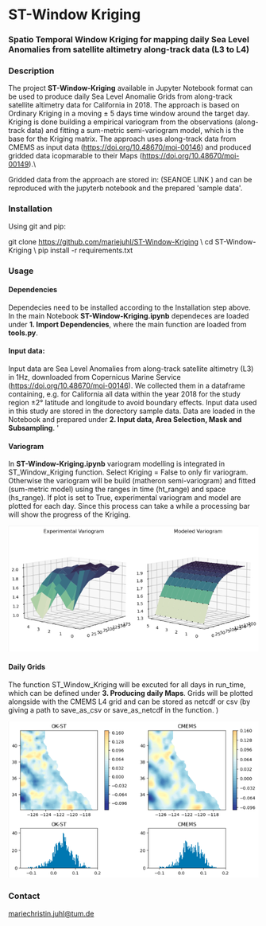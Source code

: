 # **ST-Window Kriging** 
### **Spatio Temporal Window Kriging** for mapping daily Sea Level Anomalies from satellite altimetry along-track data (L3 to L4)


### Description 
The project **ST-Window-Kriging** available in Jupyter Notebook format can be used to produce daily Sea Level Anomalie Grids from along-track satellite altimetry data for California in 2018. The approach is based on Ordinary Kriging in a moving $\pm$ 5 days time window around the target day. Kriging is done building a empirical variogram from the observations (along-track data) and fitting a sum-metric semi-variogram model, which is the base for the Kriging matrix. The approach uses along-track data from CMEMS as input data (https://doi.org/10.48670/moi-00146) and produced gridded data icopmarable to their Maps (https://doi.org/10.48670/moi-00149).\\

Gridded data from the approach are stored in: (SEANOE LINK ) and can be reproduced with the jupyterb notebook and the prepared 'sample data'.


### Installation 
Using git and pip: 

git clone https://github.com/mariejuhl/ST-Window-Kriging \\
cd ST-Window-Kriging \\
pip install -r requirements.txt


### Usage 
#### Dependencies
Dependecies need to be installed according to the Installation step above. In the main Notebook  **ST-Window-Kriging.ipynb** dependeces are loaded under **1. Import Dependencies**, where the main function are loaded from **tools.py**. 

#### Input data:
Input data are Sea Level Anomalies from along-track satellite altimetry (L3) in 1Hz, downloaded from Copernicus Marine Service (https://doi.org/10.48670/moi-00146). We collected them in a dataframe containing, e.g. for California all data within the year 2018 for the study region $\pm$2° latitude and longitude to avoid boundary effects. Input data used in this study are stored in the dorectory sample data. Data are loaded in the Notebook and prepared under **2. Input data, Area Selection, Mask and Subsampling**. '

#### Variogram 
In **ST-Window-Kriging.ipynb** variogram modelling is integrated in ST_Window_Kriging function. Select Kriging = False to only fir variogram. Otherwise the variogram will be build (matheron semi-variogram) and fitted (sum-metric model) using the ranges in time (ht_range) and space (hs_range). If plot is set to True, experimental variogram and model are plotted for each day. Since this process can take a while a processing bar will show the progress of the Kriging.

![Alt text](sample_variogram.png)

#### Daily Grids
The function ST_Window_Kriging will be excuted for all days in run_time, which can be defined under **3. Producing daily Maps**. Grids will be plotted alongside with the CMEMS L4 grid and can be stored as netcdf or csv (by giving a path to save_as_csv or save_as_netcdf in the function. )

![Alt text](sample_output.png)


### Contact
mariechristin.juhl@tum.de
